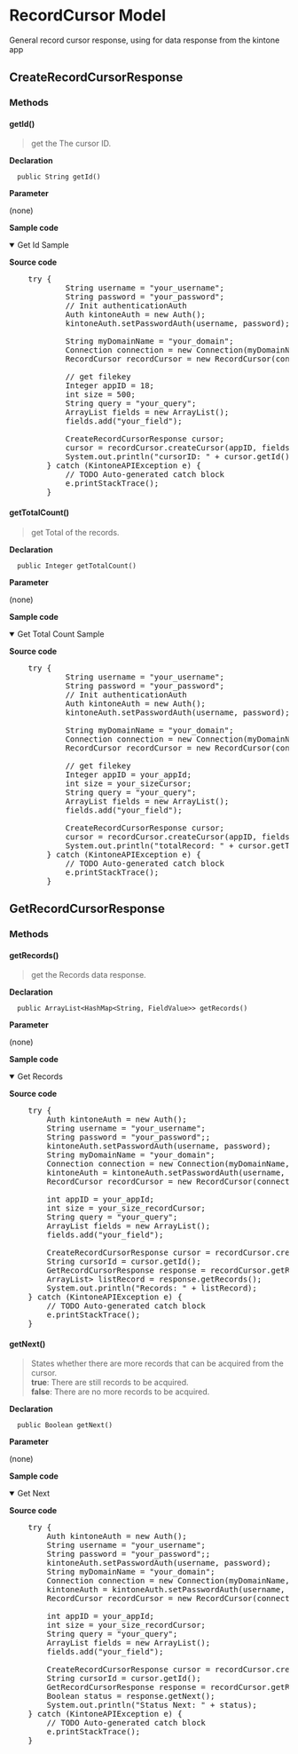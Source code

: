 # RecordCursor Model

General record cursor response, using for data response from the kintone app

## CreateRecordCursorResponse

### Methods

#### getId()

> get the The cursor ID.

**Declaration**
```
  public String getId()
```

**Parameter**

(none)

**Sample code**

<details class="tab-container" open>
<Summary>Get Id Sample</Summary>

<strong class="tab-name">Source code</strong>

<pre class="inline-code">
    try {
			String username = "your_username";
			String password = "your_password";
			// Init authenticationAuth
			Auth kintoneAuth = new Auth();
			kintoneAuth.setPasswordAuth(username, password);

			String myDomainName = "your_domain";
			Connection connection = new Connection(myDomainName, kintoneAuth);
			RecordCursor recordCursor = new RecordCursor(connection);

			// get filekey
			Integer appID = 18;
			int size = 500;
			String query = "your_query";
			ArrayList fields = new ArrayList();
			fields.add("your_field");

			CreateRecordCursorResponse cursor;
			cursor = recordCursor.createCursor(appID, fields, query, size);
			System.out.println("cursorID: " + cursor.getId());
		} catch (KintoneAPIException e) {
			// TODO Auto-generated catch block
			e.printStackTrace();
		}
</pre>

</details>

#### getTotalCount()

> get Total of the records.

**Declaration**
```
  public Integer getTotalCount()
```

**Parameter**

(none)

**Sample code**

<details class="tab-container" open>
<Summary>Get Total Count Sample</Summary>

<strong class="tab-name">Source code</strong>

<pre class="inline-code">
    try {
			String username = "your_username";
			String password = "your_password";
			// Init authenticationAuth
			Auth kintoneAuth = new Auth();
			kintoneAuth.setPasswordAuth(username, password);

			String myDomainName = "your_domain";
			Connection connection = new Connection(myDomainName, kintoneAuth);
			RecordCursor recordCursor = new RecordCursor(connection);

			// get filekey
			Integer appID = your_appId;
			int size = your_sizeCursor;
			String query = "your_query";
			ArrayList fields = new ArrayList();
			fields.add("your_field");

			CreateRecordCursorResponse cursor;
			cursor = recordCursor.createCursor(appID, fields, query, size);
			System.out.println("totalRecord: " + cursor.getTotalCount());
		} catch (KintoneAPIException e) {
			// TODO Auto-generated catch block
			e.printStackTrace();
		}
</pre>

</details>

## GetRecordCursorResponse

### Methods

#### getRecords()

> get the Records data response.

**Declaration**
```
  public ArrayList<HashMap<String, FieldValue>> getRecords()
```

**Parameter**

(none)

**Sample code**

<details class="tab-container" open>
<Summary>Get Records</Summary>

<strong class="tab-name">Source code</strong>

<pre class="inline-code">
    try {
        Auth kintoneAuth = new Auth();
        String username = "your_username";
        String password = "your_password";;
        kintoneAuth.setPasswordAuth(username, password);
        String myDomainName = "your_domain";
        Connection connection = new Connection(myDomainName, kintoneAuth);
        kintoneAuth = kintoneAuth.setPasswordAuth(username, password);
        RecordCursor recordCursor = new RecordCursor(connection);
        
        int appID = your_appId;
        int size = your_size_recordCursor;
        String query = "your_query";
        ArrayList fields = new ArrayList();
        fields.add("your_field");

        CreateRecordCursorResponse cursor = recordCursor.createCursor(appID, fields, query, size);
        String cursorId = cursor.getId();
        GetRecordCursorResponse response = recordCursor.getRecords(cursorId);
        ArrayList<HashMap<String, FieldValue>> listRecord = response.getRecords();
        System.out.println("Records: " + listRecord);
    } catch (KintoneAPIException e) {
        // TODO Auto-generated catch block
        e.printStackTrace();
    }
</pre>

</details>

#### getNext()

> States whether there are more records that can be acquired from the cursor. <br>
<b>true</b>: There are still records to be acquired.<br>
<b>false</b>: There are no more records to be acquired.

**Declaration**
```
  public Boolean getNext()
```

**Parameter**

(none)

**Sample code**

<details class="tab-container" open>
<Summary>Get Next</Summary>

<strong class="tab-name">Source code</strong>

<pre class="inline-code">
    try {
        Auth kintoneAuth = new Auth();
        String username = "your_username";
        String password = "your_password";;
        kintoneAuth.setPasswordAuth(username, password);
        String myDomainName = "your_domain";
        Connection connection = new Connection(myDomainName, kintoneAuth);
        kintoneAuth = kintoneAuth.setPasswordAuth(username, password);
        RecordCursor recordCursor = new RecordCursor(connection);
        
        int appID = your_appId;
        int size = your_size_recordCursor;
        String query = "your_query";
        ArrayList fields = new ArrayList();
        fields.add("your_field");

        CreateRecordCursorResponse cursor = recordCursor.createCursor(appID, fields, query, size);
        String cursorId = cursor.getId();
        GetRecordCursorResponse response = recordCursor.getRecords(cursorId);
        Boolean status = response.getNext();
        System.out.println("Status Next: " + status);
    } catch (KintoneAPIException e) {
        // TODO Auto-generated catch block
        e.printStackTrace();
    }
</pre>

</details>